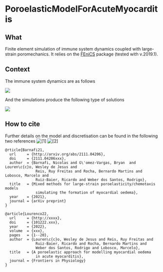 # PoroelasticModelForAcuteMyocarditis

## What
Finite element simulation of immune system dynamics coupled with large-strain poromechanics. It relies on the [FEniCS](https://fenicsproject.org) package (tested with v.2019.1).

## Context 
The immune system dynamics are as follows 

![](https://github.com/ruizbaier/PoroelasticModelForAcuteMyocarditis/blob/main/scheme.png)

And the simulations produce the following type of solutions 

![](https://github.com/ruizbaier/PoroelasticModelForAcuteMyocarditis/blob/main/snapshots.png)


## How to cite
Further details on the model and discretisation can be found in the following two references ![[1]](http://arxiv.org/abs/2111.04206) ![[2]](http://arxiv.org/abs/xxx)
```
@rticle{Barnafi21,
  url     = {http://arxiv.org/abs/2111.04206},
  doi     = {2111.04206xxx},
  author  = {Barnafi, Nicolas and G\'omez-Vargas, Bryan  and Louren\c{c}o, Wesley de Jesus and 
              Reis, Ruy Freitas and Rocha, Bernardo Martins and Lobosco, Marcelo and 
              Ruiz-Baier, Ricardo and Weber dos Santos, Rodrigo},
  title   = {Mixed methods for large-strain poroelasticity/chemotaxis models 
              simulating the formation of myocardial oedema},
  year    = {2021},
  journal = {arXiv preprint}
}

@article{Lourenco22,
  url     = {http://xxxx},
  doi     = {101222.xxx},
  year    = {2022},
  volume  = {xxx}, 
  pages   = {1--20},
  author  = {Louren\c{c}o, Wesley de Jesus and Reis, Ruy Freitas and 
              Ruiz-Baier, Ricardo and Rocha, Bernardo Martins and 
              Weber dos Santos, Rodrigo and Lobosco, Marcelo},
  title   = {A poroelastic approach for modelling myocardial oedema 
              in acute myocarditis},
  journal = {Frontiers in Physiology}
}
```

